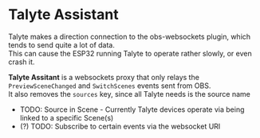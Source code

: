 # Talyte Assistant

Talyte makes a direction connection to the obs-websockets plugin, which tends to send quite a lot of data.  
This can cause the ESP32 running Talyte to operate rather slowly, or even crash it.  

**Talyte Assitant** is a websockets proxy that only relays the `PreviewSceneChanged` and `SwitchScenes` events sent from OBS.  
It also removes the `sources` key, since all Talyte needs is the source name

* TODO: Source in Scene - Currently Talyte devices operate via being linked to a specific Scene(s)
* (?) TODO: Subscribe to certain events via the websocket URI